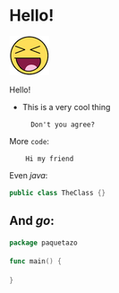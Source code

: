 # Hello!

![Image](/static/img.png)

Hello!

* This is a very cool thing

        Don't you agree?
        
More `code`:

```
    Hi my friend
```

Even *java*:

```java
public class TheClass {}
```

## And _go_:

```go
package paquetazo

func main() {
	
}
```
